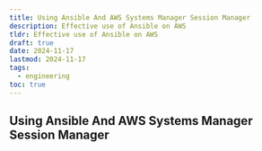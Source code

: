 ```yaml
---
title: Using Ansible And AWS Systems Manager Session Manager
description: Effective use of Ansible on AWS
tldr: Effective use of Ansible on AWS
draft: true
date: 2024-11-17
lastmod: 2024-11-17
tags:
  - engineering
toc: true
---
```


## Using Ansible And AWS Systems Manager Session Manager

